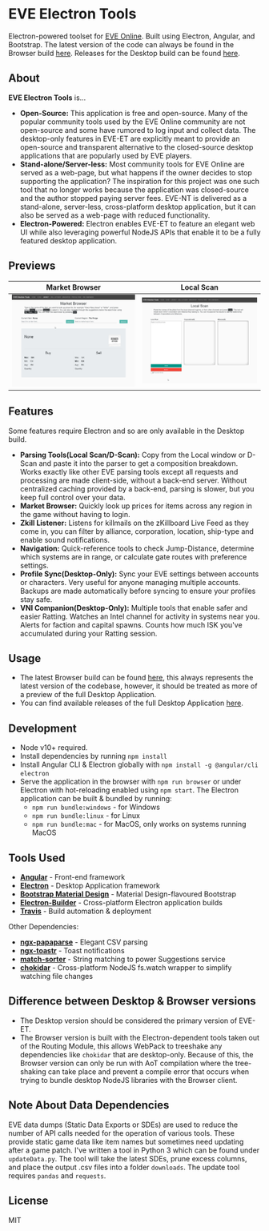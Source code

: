# EVE Electron Tools

Electron-powered toolset for [EVE Online](https://www.eveonline.com/). Built using Electron, Angular, and Bootstrap. The latest version of the code can always be found in the Browser build [here](https://eve-electron.kevinleung.net). Releases for the Desktop build can be found [here](https://github.com/kevinleung987/eve-electron-tools/releases).

## About

**EVE Electron Tools** is...
- **Open-Source:** This application is free and open-source. Many of the popular community tools used by the EVE Online community are not open-source and some have rumored to log input and collect data. The desktop-only features in EVE-ET are explicitly meant to provide an open-source and transparent alternative to the closed-source desktop applications that are popularly used by EVE players.
- **Stand-alone/Server-less:** Most community tools for EVE Online are served as a web-page, but what happens if the owner decides to stop supporting the application? The inspiration for this project was one such tool that no longer works because the application was closed-source and the author stopped paying server fees. EVE-NT is delivered as a stand-alone, server-less, cross-platform desktop application, but it can also be served as a web-page with reduced functionality.
- **Electron-Powered:** Electron enables EVE-ET to feature an elegant web UI while also leveraging powerful NodeJS APIs that enable it to be a fully featured desktop application.
## Previews
Market Browser             |  Local Scan
:-------------------------:|:-------------------------:
![](preview-market.gif?raw=true)  |  ![](preview-scan.gif?raw=true)

## Features
Some features require Electron and so are only available in the Desktop build.
- **Parsing Tools(Local Scan/D-Scan):** Copy from the Local window or D-Scan and paste it into the parser to get a composition breakdown. Works exactly like other EVE parsing tools except all requests and processing are made client-side, without a back-end server. Without centralized caching provided by a back-end, parsing is slower, but you keep full control over your data.
- **Market Browser:** Quickly look up prices for items across any region in the game without having to login.
- **Zkill Listener:** Listens for killmails on the zKillboard Live Feed as they come in, you can filter by alliance, corporation, location, ship-type and enable sound notifications.
- **Navigation:** Quick-reference tools to check Jump-Distance, determine which systems are in range, or calculate gate routes with preference settings.
- **Profile Sync(Desktop-Only):** Sync your EVE settings between accounts or characters. Very useful for anyone managing multiple accounts. Backups are made automatically before syncing to ensure your profiles stay safe.
- **VNI Companion(Desktop-Only):** Multiple tools that enable safer and easier Ratting. Watches an Intel channel for activity in systems near you. Alerts for faction and capital spawns. Counts how much ISK you've accumulated during your Ratting session.

## Usage

- The latest Browser build can be found [here](https://eve-electron.kevinleung.net), this always represents the latest version of the codebase, however, it should be treated as more of a preview of the full Desktop Application.
- You can find available releases of the full Desktop Application [here](https://github.com/kevinleung987/eve-electron-tools/releases).

## Development

- Node v10+ required.
- Install dependencies by running `npm install`
- Install Angular CLI & Electron globally with `npm install -g @angular/cli electron`
- Serve the application in the browser with `npm run browser` or under Electron with hot-reloading enabled using `npm start`. The Electron application can be built & bundled by running:
  - `npm run bundle:windows` - for Windows
  - `npm run bundle:linux` - for Linux
  - `npm run bundle:mac` - for MacOS, only works on systems running MacOS

## Tools Used

- **[Angular](https://github.com/angular/angular)** - Front-end framework
- **[Electron](https://github.com/electron/electron)** - Desktop Application framework
- **[Bootstrap Material Design](https://github.com/FezVrasta/bootstrap-material-design)** - Material Design-flavoured Bootstrap
- **[Electron-Builder](https://github.com/electron-userland/electron-builder)** - Cross-platform Electron application builds
- **[Travis](https://travis-ci.com/)** - Build automation & deployment

Other Dependencies:

- **[ngx-papaparse](https://github.com/alberthaff/ngx-papaparse)** - Elegant CSV parsing
- **[ngx-toastr](https://github.com/scttcper/ngx-toastr)** - Toast notifications
- **[match-sorter](https://github.com/kentcdodds/match-sorter)** - String matching to power Suggestions service
- **[chokidar](https://github.com/paulmillr/chokidar)** - Cross-platform NodeJS fs.watch wrapper to simplify watching file changes

## Difference between Desktop & Browser versions

- The Desktop version should be considered the primary version of EVE-ET.
- The Browser version is built with the Electron-dependent tools taken out of the Routing Module, this allows WebPack to treeshake any dependencies like `chokidar` that are desktop-only. Because of this, the Browser version can only be run with AoT compilation where the tree-shaking can take place and prevent a compile error that occurs when trying to bundle desktop NodeJS libraries with the Browser client.

## Note About Data Dependencies

EVE data dumps (Static Data Exports or SDEs) are used to reduce the number of API calls needed for the operation of various tools. These provide static game data like item names but sometimes need updating after a game patch. I've written a tool in Python 3 which can be found under `updateData.py`. The tool will take the latest SDEs, prune excess columns, and place the output .csv files into a folder `downloads`. The update tool requires `pandas` and `requests`.

License
----
MIT
